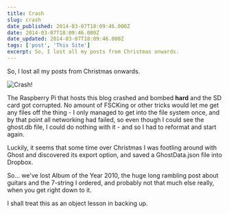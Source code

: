 ```yaml
---
title: Crash
slug: crash
date_published: 2014-03-07T18:09:46.000Z
date: 2014-03-07T18:09:46.000Z
date_updated: 2014-03-07T18:09:46.000Z
tags: ['post', 'This Site']
excerpt: So, I lost all my posts from Christmas onwards.
---
```


So, I lost all my posts from Christmas onwards.

![Crash!](http://www.carinsurancecomparison.com/Images/car-crash.jpg)

The Raspberry Pi that hosts this blog crashed and bombed **hard** and the SD card got corrupted. No amount of FSCKing or other tricks would let me get any files off the thing - I only managed to get into the file system once, and by that point all networking had failed, so even though I could see the ghost.db file, I could do nothing with it - and so I had to reformat and start again.

Luckily, it seems that some time over Christmas I was footling around with Ghost and discovered its export option, and saved a GhostData.json file into Dropbox.

So... we've lost Album of the Year 2010, the huge long rambling post about guitars and the 7-string I ordered, and probably not that much else really, when you get right down to it.

I shall treat this as an object lesson in backing up.
